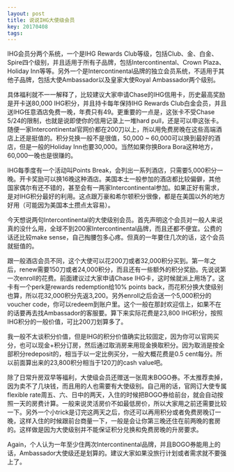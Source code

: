 ```yaml
---
layout: post
title: 说说IHG大使级会员
key: 20170408
tags:
---
```


IHG会员分两个系统，一个是IHG Rewards Club等级，包括Club、金、白金、Spire四个级别，并且适用于所有子品牌，包括Intercontinental、Crown Plaza、Holiday Inn等等。另外一个是Intercontinental品牌的独立会员系统，不适用于其他子品牌，包括大使Ambassador以及皇家大使Royal Ambassador两个级别。

具体福利就不一一解释了，比较建议大家申请Chase的IHG信用卡，历史最高奖励是开卡送80,000 IHG积分，并且持卡每年保持IHG Rewards Club白金会员，并且送IHG任意酒店免费一晚，年费只有49。更重要的一点是，这张卡不受Chase 5/24的限制，也就是说即使你的信用记录上一堆hard pull，还是可以申这张卡。随便一家Intercontinental官网价都在200刀以上，所以用免费房晚在这些高端酒店上还是挺值的。积分兑换一般不是很值，50,000 ~ 60,000可以换到最好的酒店，但是一般的Holiday Inn也要30,000。当然如果你换Bora Bora这种地方，60,000一晚也是很赚的。

IHG每季度有一个活动叫Points Break，会列出一系列酒店，只需要5,000积分一晚。开卡奖励可以换16晚这种酒店。美国本土一般参加的酒店都比较偏僻，其他国家偶尔有还不错的，甚至会有一两家Intercontinental参加。如果正好有需求，是对IHG积分最好的利用。这点跟万豪和希尔顿积分很像，都是在美国以外的地方好用（可能因为美国本土攒点太容易）。

今天想说两句Intercontinental的大使级别会员。首先声明这个会员对一般人来说真的没什么用，全球不到200家Intercontinental品牌，而且还都不便宜。公费的话还比较make sense，自己掏腰包多心疼。但真的一年要住几次的话，这个会员就挺值的。

跟一般酒店会员不同，这个大使可以花200刀或者32,000积分买到。第一年之后，renew需要150刀或者24,000积分，而且还有一些额外的积分奖励。先说说第一次enroll的花费。前面建议过大家申请Chase IHG卡，这时候就派上用场了。这卡有一个perk是rewards redemption给10% points back，而花积分换大使级别也算，所以花32,000积分先返3,200。另外enroll之后会送一个5,000积分的voucher code，你可以redeem到账户里。这个一般在那封欢迎信上，如果不在的话要再去找Ambassador的客服要。算下来实际花费是23,800 IHG积分，按照IHG积分的一般价值，可比200刀划算多了。

我一般不太谈积分价值，但是IHG的积分价值确实比较固定，因为你可以官网买分，也可以现金+积分订房，然后通过取消房来用现金换取积分。因为取消是按全部积分redeposit的，相当于以一定比例买分，一般大概花费是0.5 cent每分。所以前面算出来的23,800积分相当于120刀的cash value吧。

除了日常升房双早等福利，大使级会员还赠送一张周末BOGO券。不太推荐卖掉，因为卖不了几块钱，而且用的人也需要有大使级别。自己用的话，官网订大使专属flexible rate周五、六、日中的两天，入住的时候把BOGO券给前台，就会自动按照一天的房费计算。一般来说灵活房价不如最低房价，所以大家用之前还需要比较一下。另外一个小trick是订完这两天之后，你还可以再用积分或者免费房晚订一晚，这样入住的时候跟前台商量一下，一般是会让你第三晚还住在前两晚的套房的。这样做是因为大使级别并不能保证积分兑换和免费房晚的升房要求。

Again，个人认为一年至少住两次Intercontinental品牌，并且BOGO券能用上的话，Ambassador大使级还是划算的。建议大家如果没旅行计划或者需求就不要强上了。